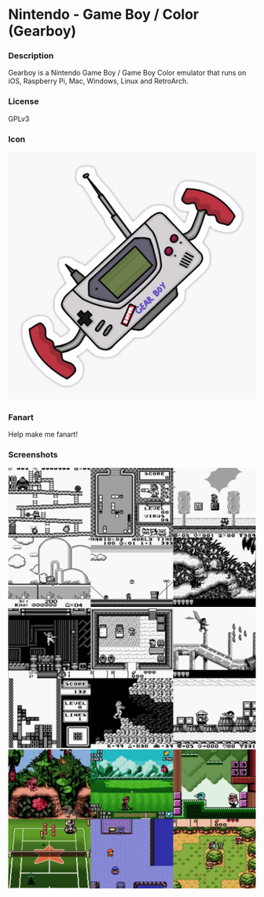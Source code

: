 # Nintendo - Game Boy / Color (Gearboy)

### Description

Gearboy is a Nintendo Game Boy / Game Boy Color emulator that runs on iOS, Raspberry Pi, Mac, Windows, Linux and RetroArch.

### License

GPLv3

### Icon

![Nintendo - Game Boy / Color (Gearboy) icon](game.libretro.gearboy/resources/icon.png)

### Fanart

Help make me fanart!

### Screenshots

![Nintendo - Game Boy / Color (Gearboy) screenshot](game.libretro.gearboy/resources/screenshot-01.jpg)
![Nintendo - Game Boy / Color (Gearboy) screenshot](game.libretro.gearboy/resources/screenshot-02.jpg)
![Nintendo - Game Boy / Color (Gearboy) screenshot](game.libretro.gearboy/resources/screenshot-03.jpg)
